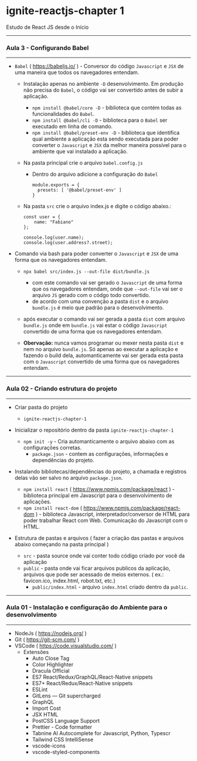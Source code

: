 # ignite-reactjs-chapter 1

Estudo de React JS desde o Início

---

### Aula 3 - Configurando Babel

---

- `Babel` ( https://babeljs.io/ ) - Conversor do código `Javascript` e `JSX` de uma maneira que todos os navegadores entendam.

  - Instalação apenas no ambiente `-D` desenvolvimento.
    Em produção não precisa do `Babel`, o código vai ser convertido antes de subir a aplicação.

    - `npm install @babel/core -D` - biblioteca que contém todas as funcionalidades do `Babel`.
    - `npm install @babel/cli -D` - biblioteca para o `Babel` ser executado em linha de comando.
    - `npm install @babel/preset-env -D` - biblioteca que identifica qual ambiente a aplicação esta sendo executada para poder converter o `Javascript` e `JSX` da melhor maneira possível para o ambiente que vai instalado a aplicação.

  - Na pasta principal crie o arquivo `babel.config.js`

    - Dentro do arquivo adicione a configuração do `Babel`

      ```lang-js
      module.exports = {
        presets: [ '@babel/preset-env' ]
      }
      ```

  - Na pasta `src` crie o arquivo index.js e digite o código abaixo.:

    ```lang-js
    const user = {
        name: "Fabiano"
    };

    console.log(user.name);
    console.log(user.address?.street);
    ```

- Comando via bash para poder converter o `Javascript` e `JSX` de uma forma que os navegadores entendam.

  - `npx babel src/index.js --out-file dist/bundle.js`

    - com este comando vai ser gerado o `Javascript` de uma forma que os navegadores entendam, onde que `--out-file` vai ser o arquivo `JS` gerado com o códgo todo convertido.
    - de acordo com uma convenção a pasta `dist` e o arquivo `bundle.js` é meio que padrão para o desenvolvimento.

  - após executar o comando vai ser gerada a pasta `dist` com arquivo `bundle.js` onde em `bundle.js` vai estar o código `Javascript` convertido de uma forma que os navegadores entendam.

  - **Obervação:** nunca vamos programar ou mexer nesta pasta `dist` e nem no arquivo `bundle.js`. Só apenas ao executar a aplicação e fazendo o build dela, automanticamente vai ser gerada esta pasta com o `Javascript` convertido de uma forma que os navegadores entendam.

---

### Aula 02 - Criando estrutura do projeto

---

- Criar pasta do projeto

  - `ignite-reactjs-chapter-1`

- Inicializar o repositório dentro da pasta `ignite-reactjs-chapter-1`

  - `npm init -y` - Cria automanticamente o arquivo abaixo com as configurações corretas.
    - `package.json` - contem as configurações, informações e dependências do projeto.

- Instalando bibliotecas/dependências do projeto, a chamada e registros delas vão ser salvo no arquivo `package.json`.

  - `npm install react` ( https://www.npmjs.com/package/react ) - biblioteca principal em Javascript para o desenvolvimento de aplicações.
  - `npm install react-dom` ( https://www.npmjs.com/package/react-dom ) - biblioteca Javascript, interpretador/conversor de HTML para poder trabalhar React com Web. Comunicação do Javascript com o HTML.

- Estrutura de pastas e arquivos ( fazer a criação das pastas e arquivos abaixo começando na pasta principal )
  - `src` - pasta source onde vai conter todo código criado por você da aplicação
  - `public` - pasta onde vai ficar arquivos publicos da aplicação, arquivos que pode ser acessado de meios externos. ( ex.: favicon.ico, index.html, robot.txt, etc.)
    - `public/index.html` - arquivo `index.html` criado dentro da `public`.

---

### Aula 01 - Instalação e configuração do Ambiente para o desenvolvimento

---

- NodeJs ( https://nodejs.org/ )
- Git ( https://git-scm.com/ )
- VSCode ( https://code.visualstudio.com/ )
  - Extensões
    - Auto Close Tag
    - Color Highlighter
    - Dracula Official
    - ES7 React/Redux/GraphQL/React-Native snippets
    - ES7+ React/Redux/React-Native snippets
    - ESLint
    - GitLens — Git supercharged
    - GraphQL
    - Import Cost
    - JSX HTML <tags/>
    - PostCSS Language Support
    - Prettier - Code formatter
    - Tabnine AI Autocomplete for Javascript, Python, Typescr
    - Tailwind CSS IntelliSense
    - vscode-icons
    - vscode-styled-components
